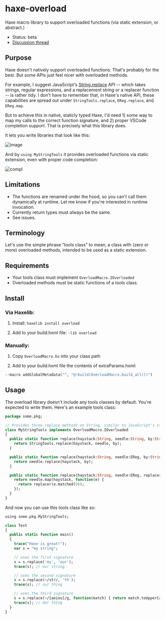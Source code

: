 # haxe-overload
Haxe macro library to support overloaded functions (via static extension, or abstract.)

- Status: beta
- [Discussion thread](https://community.haxe.org/t/toying-with-a-macro-for-overloading-via-static-extension/840/)

## Purpose

Haxe doesn't natively support overloaded functions. That's probably for the best. But some
APIs just feel nicer with overloaded methods.

For example, I suggest JavaScript's [String.replace](https://developer.mozilla.org/en-US/docs/Web/JavaScript/Reference/Global_Objects/String/replace)
API -- which takes strings, regular expressions, and a replacement string or a replacer function -- is rather tidy. I don't have
to remember that, in Haxe's native API, these capabilities are spread out under `StringTools.replace`, `EReg.replace`,
and `EReg.map`.

But to achieve this in native, staticly typed Haxe, I'd need 1) some way to map my calls to the correct
function signature, and 2) proper VSCode completion support. That is precisely what this library does.

It lets you write libraries that look like this:

![image](https://user-images.githubusercontent.com/2192439/42594874-bb05089c-850d-11e8-90b8-7e5cd50ab7d9.png)

And by `using MyStringTools` it provides overloaded functions via static extension, even with proper code completion:

![compl](https://user-images.githubusercontent.com/2192439/42593316-54306188-8509-11e8-86ed-cea293722f59.gif)

## Limitations

- The functions are renamed under the hood, so you can't call them dynamically at runtime. Let me know if you're interested in runtime invocation.
- Currently return types must always be the same.
- See issues.

## Terminology

Let's use the simple phrase "tools class" to mean, a class with (zero or more) overloaded methods,
intended to be used as a static extension.

## Requirements

- Your tools class must implement `OverloadMacro.IOverloaded`
- Overloaded methods must be static functions of a tools class.

## Install

### Via Haxelib:

1) Install: `haxelib install overload`

2) Add to your build.hxml file: `-lib overload`

### Manually:

1) Copy `OverloadMacro.hx` into your class path

2) Add to your build.hxml file the contents of extraParams.hxml:

```haxe
--macro addGlobalMetadata("", "@:build(OverloadMacro.build_all())")
```

## Usage

The overload library doesn't include any tools classes by default. You're expected
to write them. Here's an example tools class:

```haxe
package some.pkg;

// Provides three replace methods on String, similar to JavaScript's str.replace()
class MyStringTools implements OverloadMacro.IOverloaded
{
  public static function replace(haystack:String, needle:String, by:String):String {
    return StringTools.replace(haystack, needle, by);
  }

  public static function replace(haystack:String, needle:EReg, by:String):String {
    return needle.replace(haystack, by);
  }

  public static function replace(haystack:String, needle:EReg, replacer:String->String):String {
    return needle.map(haystack, function(e) {
      return replacer(e.matched(0));
    });
  }
}
```

And now you can use this tools class like so:

```haxe
using some.pkg.MyStringTools;

class Test
{
  public static function main()
  {
    trace("Haxe is great!");
    var s = "my string";

    // uses the first signature
    s = s.replace('my', 'our');
    trace(s); // our string

    // uses the second signature
    s = s.replace(~/str/, 'th');
    trace(s); // our thing

    // uses the third signature
    s = s.replace(~/[aeiou]/g, function(match) { return match.toUpperCase(); });
    trace(s); // OUr thIng
  }
}
```
